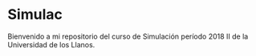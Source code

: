 # Simulac

Bienvenido a mi repositorio del curso de Simulación período 2018 II de la Universidad de los Llanos.
